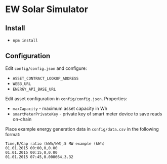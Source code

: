 # EW Solar Simulator

## Install

- `npm install`

## Configuration

Edit `config/config.json` and configure:
- `ASSET_CONTRACT_LOOKUP_ADDRESS`
- `WEB3_URL`
- `ENERGY_API_BASE_URL`

Edit asset configuration in `config/config.json`. Properties:
- `maxCapacity` - maximum asset capacity in Wh
- `smartMeterPrivateKey` - private key of smart meter device to save reads on-chain

Place example energy generation data in `config/data.csv` in the following format:

```
Time,E/Cap ratio (kWh/kW),5 MW example (kWh)
01.01.2015 00:00,0,0.00
01.01.2015 00:15,0,0.00
01.01.2015 07:45,0.000664,3.32
```